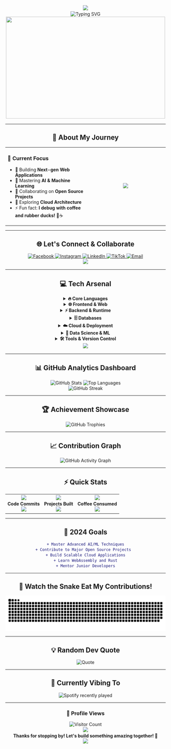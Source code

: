 <div align="center">
  <img src="https://capsule-render.vercel.app/api?type=waving&color=0:FF6B6B,50:4ECDC4,100:45B7D1&height=300&section=header&text=Lakruwan%20Sharaka&fontSize=50&fontColor=fff&animation=fadeIn&fontAlignY=38&desc=Full%20Stack%20Developer%20%7C%20AI%20Enthusiast&descAlignY=51&descAlign=50" />
</div>

<div align="center">
  <img src="https://readme-typing-svg.demolab.com?font=Fira+Code&size=35&duration=2800&pause=800&color=4ECDC4&center=true&vCenter=true&width=700&height=80&lines=Welcome+to+my+Digital+Universe!+🌟;Full+Stack+Developer+💻;Machine+Learning+Engineer+🤖;Open+Source+Contributor+🚀;Problem+Solver+%26+Innovator+💡" alt="Typing SVG" />
</div>

<div align="center">
  <img src="https://user-images.githubusercontent.com/74038190/225813708-98b745f2-7d22-48cf-9150-083f1b00d6c9.gif" width="500" height="320">
</div>

---

<h2 align="center">🚀 About My Journey</h2>

<table align="center">
<tr>
<td width="50%">

### 💫 Current Focus
- 🔭 Building **Next-gen Web Applications**
- 🌱 Mastering **AI & Machine Learning**
- 👯 Collaborating on **Open Source Projects**
- 🎯 Exploring **Cloud Architecture**
- ⚡ Fun fact: **I debug with coffee and rubber ducks!** 🦆☕

</td>
<td width="50%">

<div align="center">
<img src="https://user-images.githubusercontent.com/74038190/212284100-561aa473-3905-4a80-b561-0d28506553ee.gif" width="300">
</div>

</td>
</tr>
</table>

---

<h2 align="center">🌐 Let's Connect & Collaborate</h2>

<div align="center">
  <a href="https://facebook.com/https://www.facebook.com/share/16MYebFUgX/" target="_blank">
    <img src="https://img.shields.io/badge/Facebook-%231877F2.svg?style=for-the-badge&logo=Facebook&logoColor=white" alt="Facebook"/>
  </a>
  <a href="https://instagram.com/https://www.instagram.com/sharaka_lakruwan?igsh=dWZlcWI4ZHhmdXRl" target="_blank">
    <img src="https://img.shields.io/badge/Instagram-%23E4405F.svg?style=for-the-badge&logo=Instagram&logoColor=white" alt="Instagram"/>
  </a>
  <a href="https://linkedin.com/in/https://www.linkedin.com/in/lakruwan-sharaka-81502b269?utm_source=share&utm_campaign=share_via&utm_content=profile&utm_medium=android_app" target="_blank">
    <img src="https://img.shields.io/badge/LinkedIn-%230077B5.svg?style=for-the-badge&logo=linkedin&logoColor=white" alt="LinkedIn"/>
  </a>
  <a href="https://tiktok.com/@https://www.tiktok.com/@lakruwansharuka?_t=ZS-8wTmwEKmZrk&_r=1" target="_blank">
    <img src="https://img.shields.io/badge/TikTok-%23000000.svg?style=for-the-badge&logo=TikTok&logoColor=white" alt="TikTok"/>
  </a>
  <a href="mailto:lakruwansharakanishshanka@gmail.com" target="_blank">
    <img src="https://img.shields.io/badge/Email-D14836?style=for-the-badge&logo=gmail&logoColor=white" alt="Email"/>
  </a>
</div>

<div align="center">
<img src="https://user-images.githubusercontent.com/74038190/212284087-bbe7e430-757e-4901-90bf-4cd2ce3e1852.gif" width="100">
</div>

---

<h2 align="center">💻 Tech Arsenal</h2>

<div align="center">

<details>
<summary><b>🔥 Core Languages</b></summary>
<br>
<p align="center">
  <img src="https://img.shields.io/badge/c++-%2300599C.svg?style=for-the-badge&logo=c%2B%2B&logoColor=white" />
  <img src="https://img.shields.io/badge/python-3670A0?style=for-the-badge&logo=python&logoColor=ffdd54" />
  <img src="https://img.shields.io/badge/c-%2300599C.svg?style=for-the-badge&logo=c&logoColor=white" />
  <img src="https://img.shields.io/badge/javascript-%23323330.svg?style=for-the-badge&logo=javascript&logoColor=%23F7DF1E" />
  <img src="https://img.shields.io/badge/typescript-%23007ACC.svg?style=for-the-badge&logo=typescript&logoColor=white" />
  <img src="https://img.shields.io/badge/php-%23777BB4.svg?style=for-the-badge&logo=php&logoColor=white" />
</p>
</details>

<details>
<summary><b>🌐 Frontend & Web</b></summary>
<br>
<p align="center">
  <img src="https://img.shields.io/badge/html5-%23E34F26.svg?style=for-the-badge&logo=html5&logoColor=white" />
  <img src="https://img.shields.io/badge/Next-black?style=for-the-badge&logo=next.js&logoColor=white" />
  <img src="https://img.shields.io/badge/vite-%23646CFF.svg?style=for-the-badge&logo=vite&logoColor=white" />
</p>
</details>

<details>
<summary><b>⚡ Backend & Runtime</b></summary>
<br>
<p align="center">
  <img src="https://img.shields.io/badge/node.js-6DA55F?style=for-the-badge&logo=node.js&logoColor=white" />
  <img src="https://img.shields.io/badge/express.js-%23404d59.svg?style=for-the-badge&logo=express&logoColor=%2361DAFB" />
  <img src="https://img.shields.io/badge/NPM-%23CB3837.svg?style=for-the-badge&logo=npm&logoColor=white" />
</p>
</details>

<details>
<summary><b>🗄️ Databases</b></summary>
<br>
<p align="center">
  <img src="https://img.shields.io/badge/mysql-4479A1.svg?style=for-the-badge&logo=mysql&logoColor=white" />
  <img src="https://img.shields.io/badge/MongoDB-%234ea94b.svg?style=for-the-badge&logo=mongodb&logoColor=white" />
  <img src="https://img.shields.io/badge/firebase-%23039BE5.svg?style=for-the-badge&logo=firebase" />
</p>
</details>

<details>
<summary><b>☁️ Cloud & Deployment</b></summary>
<br>
<p align="center">
  <img src="https://img.shields.io/badge/AWS-%23FF9900.svg?style=for-the-badge&logo=amazon-aws&logoColor=white" />
  <img src="https://img.shields.io/badge/vercel-%23000000.svg?style=for-the-badge&logo=vercel&logoColor=white" />
  <img src="https://img.shields.io/badge/Render-%46E3B7.svg?style=for-the-badge&logo=render&logoColor=white" />
</p>
</details>

<details>
<summary><b>🤖 Data Science & ML</b></summary>
<br>
<p align="center">
  <img src="https://img.shields.io/badge/pandas-%23150458.svg?style=for-the-badge&logo=pandas&logoColor=white" />
  <img src="https://img.shields.io/badge/numpy-%23013243.svg?style=for-the-badge&logo=numpy&logoColor=white" />
  <img src="https://img.shields.io/badge/mlflow-%23d9ead3.svg?style=for-the-badge&logo=numpy&logoColor=blue" />
</p>
</details>

<details>
<summary><b>🛠️ Tools & Version Control</b></summary>
<br>
<p align="center">
  <img src="https://img.shields.io/badge/git-%23F05033.svg?style=for-the-badge&logo=git&logoColor=white" />
  <img src="https://img.shields.io/badge/github-%23121011.svg?style=for-the-badge&logo=github&logoColor=white" />
</p>
</details>

</div>

<div align="center">
<img src="https://user-images.githubusercontent.com/74038190/212284158-e840e285-664b-44d7-b79b-e264b5e54825.gif" width="400">
</div>

---

<h2 align="center">📊 GitHub Analytics Dashboard</h2>

<div align="center">
  <img width="49%" height="195px" src="https://github-readme-stats.vercel.app/api?username=LaKrUwaNS&show_icons=true&count_private=true&hide_border=true&title_color=4ECDC4&icon_color=FF6B6B&text_color=c9d1d9&bg_color=0d1117" alt="GitHub Stats" />
  <img width="49%" height="195px" src="https://github-readme-stats.vercel.app/api/top-langs/?username=LaKrUwaNS&layout=compact&hide_border=true&title_color=4ECDC4&text_color=c9d1d9&bg_color=0d1117" alt="Top Languages" />
</div>

<div align="center">
  <img src="https://nirzak-streak-stats.vercel.app/?user=LaKrUwaNS&theme=dark&hide_border=true&background=0d1117&stroke=4ECDC4&ring=FF6B6B&fire=FF6B6B&currStreakNum=c9d1d9&currStreakLabel=4ECDC4&sideNums=c9d1d9&sideLabels=c9d1d9&dates=c9d1d9" alt="GitHub Streak" />
</div>

---

<h2 align="center">🏆 Achievement Showcase</h2>

<div align="center">
  <img src="https://github-profile-trophy.vercel.app/?username=LaKrUwaNS&theme=darkhub&no-frame=true&no-bg=true&margin-w=4&column=7" alt="GitHub Trophies"/>
</div>

---

<h2 align="center">📈 Contribution Graph</h2>

<div align="center">
  <img src="https://github-readme-activity-graph.vercel.app/graph?username=LaKrUwaNS&custom_title=LaKrUwaN's%20GitHub%20Activity%20Graph&bg_color=0D1117&color=4ECDC4&line=FF6B6B&point=FFFFFF&area_color=4ECDC4&title_color=FFFFFF&area=true" alt="GitHub Activity Graph"/>
</div>

---

<h2 align="center">⚡ Quick Stats</h2>

<div align="center">
<table>
<tr>
<td align="center">
<img src="https://user-images.githubusercontent.com/74038190/212284136-03988914-d899-44b4-b1d9-4eeccf656e44.gif" width="100"><br>
<b>Code Commits</b><br>
<img src="https://img.shields.io/badge/2024-500%2B-brightgreen?style=for-the-badge">
</td>
<td align="center">
<img src="https://user-images.githubusercontent.com/74038190/212284094-e50ceae2-de86-4dd5-a1c9-585e7ca2937a.gif" width="100"><br>
<b>Projects Built</b><br>
<img src="https://img.shields.io/badge/Total-25%2B-blue?style=for-the-badge">
</td>
<td align="center">
<img src="https://user-images.githubusercontent.com/74038190/212284115-f47cd8ff-2ffb-4b04-b5bf-4d1c14c0247f.gif" width="100"><br>
<b>Coffee Consumed</b><br>
<img src="https://img.shields.io/badge/Cups-∞-orange?style=for-the-badge">
</td>
</tr>
</table>
</div>

---

<h2 align="center">🎯 2024 Goals</h2>

<div align="center">

```diff
+ Master Advanced AI/ML Techniques
+ Contribute to Major Open Source Projects  
+ Build Scalable Cloud Applications
+ Learn WebAssembly and Rust
+ Mentor Junior Developers
```

</div>

---

<h2 align="center">🐍 Watch the Snake Eat My Contributions!</h2>

<div align="center">
  <img src="https://raw.githubusercontent.com/Platane/snk/output/github-contribution-grid-snake-dark.svg" alt="Snake animation" />
</div>

---

<h2 align="center">💡 Random Dev Quote</h2>

<div align="center">
  <img src="https://quotes-github-readme.vercel.app/api?type=horizontal&theme=dark&border=true" alt="Quote"/>
</div>

---

<h2 align="center">🎵 Currently Vibing To</h2>

<div align="center">
  <img src="https://spotify-recently-played-readme.vercel.app/api?user=31k5kocrmh6ig4af5b2hf6t2zr3a&count=1&width=400" alt="Spotify recently played"  />
</div>

---

<div align="center">
  <h3>👀 Profile Views</h3>
  <img src="https://visitcount.itsvg.in/api?id=LaKrUwaNS&icon=5&color=4" alt="Visitor Count"/>
</div>

<div align="center">
  <img src="https://user-images.githubusercontent.com/74038190/212284175-f47e3cf4-592a-44d4-afc0-76e096a23b48.gif" width="100">
  <br>
  <b>Thanks for stopping by! Let's build something amazing together! 🚀</b>
</div>

<div align="center">
  <img src="https://capsule-render.vercel.app/api?type=waving&color=gradient&height=150&section=footer&text=Happy%20Coding!&fontSize=40&fontAlignY=75&animation=twinkling&fontColor=gradient" />
</div>

<!-- Proudly crafted with ❤️ and lots of ☕ -->
